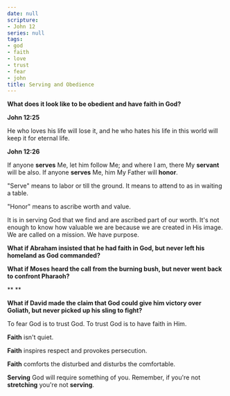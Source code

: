 ```yaml
---
date: null
scripture:
- John 12
series: null
tags:
- god
- faith
- love
- trust
- fear
- john
title: Serving and Obedience
---
```



**What does it look like to be obedient and have faith in God?**

**John 12:25**

He who loves his life will lose it, and he who hates his life in this world will keep it for eternal life.

**John 12:26**

If anyone **serves** Me, let him follow Me; and where I am, there My **servant** will be also. If anyone **serves** Me, him My Father will **honor**.

"Serve" means to labor or till the ground. It means to attend to as in waiting a table.

"Honor" means to ascribe worth and value.

It is in serving God that we find and are ascribed part of our worth. It's not enough to know how valuable we are because we are created in His image. We are called on a mission. We have purpose.

**What if Abraham insisted that he had faith in God, but never left his homeland as God commanded?**

**What if Moses heard the call from the burning bush, but never went back to confront Pharaoh?**

**
**

**What if David made the claim that God could give him victory over Goliath, but never picked up his sling to fight?**

To fear God is to trust God. To trust God is to have faith in Him.

**Faith** isn't quiet.

**Faith** inspires respect and provokes persecution.

**Faith** comforts the disturbed and disturbs the comfortable.

**Serving** God will require something of you. Remember, if you're not **stretching** you're not **serving**.